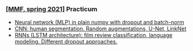 ### [[MMF, spring 2021]](https://github.com/mmp-practicum-team/mmp_practicum_spring_2021) Practicum
* [Neural network (MLP) in plain numpy with dropout and batch-norm](https://nbviewer.jupyter.org/github/artnitolog/dl_practice/blob/main/lab_1_nn_numpy.ipynb)
* [CNN: human segmentation. Random augmentations, U-Net, LinkNet](https://nbviewer.jupyter.org/github/artnitolog/dl_practice/blob/main/lab_2_cnns.ipynb)
* [RNNs (LSTM architecture): film review classification, language modeling. Different dropout approaches.](https://nbviewer.jupyter.org/github/artnitolog/dl_practice/blob/main/lab_3_rnns.ipynb)
